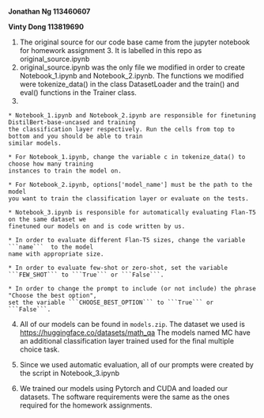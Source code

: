 **Jonathan Ng 113460607**

**Vinty Dong 113819690**

1. The original source for our code base came from the jupyter notebook for homework assignment 3. It is labelled in this repo as original_source.ipynb
2. original_source.ipynb was the only file we modified in order to create Notebook_1.ipynb and Notebook_2.ipynb. The functions we modified were tokenize_data() in the class DatasetLoader and the train() and eval() functions in the Trainer class.
3.

    * Notebook_1.ipynb and Notebook_2.ipynb are responsible for finetuning DistilBert-base-uncased and training 
    the classification layer respectively. Run the cells from top to bottom and you should be able to train 
    similar models. 
 
    * For Notebook_1.ipynb, change the variable c in tokenize_data() to choose how many training 
    instances to train the model on.
  
    * For Notebook_2.ipynb, options['model_name'] must be the path to the model 
    you want to train the classification layer or evaluate on the tests.

    * Notebook_3.ipynb is responsible for automatically evaluating Flan-T5 on the same dataset we 
    finetuned our models on and is code written by us. 

    * In order to evaluate different Flan-T5 sizes, change the variable ```name```  to the model 
    name with appropriate size. 

    * In order to evaluate few-shot or zero-shot, set the variable ```FEW_SHOT``` to ```True``` or ```False```. 

    * In order to change the prompt to include (or not include) the phrase "Choose the best option", 
    set the variable ```CHOOSE_BEST_OPTION``` to ```True``` or ```False```.  

4. All of our models can be found in ```models.zip```. The dataset we used is https://huggingface.co/datasets/math_qa The models named MC have an additional classification layer trained used for the final multiple choice task.

5. Since we used automatic evaluation, all of our prompts were created by the script in Notebook_3.ipynb

6. We trained our models using Pytorch and CUDA and loaded our datasets. The software requirements were the same as the ones required for the homework assignments.

